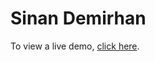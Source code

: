 # Sinan Demirhan
To view a live demo, [click here](https://ryanfitzgerald.github.io/devportfolio/).

